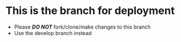 # This is the branch for deployment
- Please ***DO NOT*** fork/clone/make changes to this branch
- Use the develop branch instead
